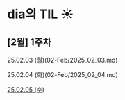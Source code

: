 # dia의 TIL ☀️

## [2월] 1주차

25.02.03 (월)(02-Feb/2025_02_03.md)

25.02.04 (화)(02-Feb/2025_02_04.md)

[25.02.05 (수)](02-Feb/2025_02_05.md)